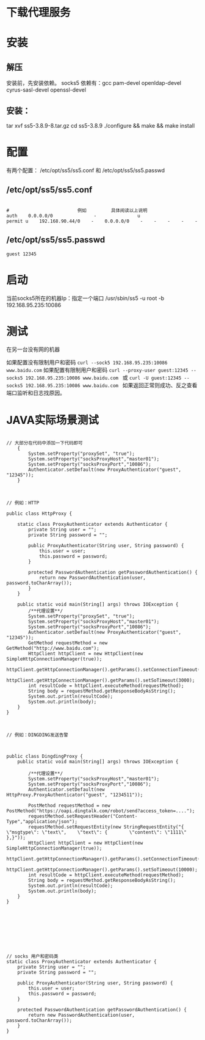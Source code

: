 # 下载代理服务
# 安装
## 解压

 安装前，先安装依赖。 socks5 依赖有：gcc  pam-devel openldap-devel cyrus-sasl-devel openssl-devel 
 

## 安装：

tar xvf ss5-3.8.9-8.tar.gz
cd ss5-3.8.9
./configure && make && make install
# 配置
有两个配置： /etc/opt/ss5/ss5.conf 和 /etc/opt/ss5/ss5.passwd

## /etc/opt/ss5/ss5.conf 
```

#                         例如         具体阅读以上说明
auth    0.0.0.0/0               -               u
permit u    192.168.90.44/0    -    0.0.0.0/0    -    -    -    -    -
```

## /etc/opt/ss5/ss5.passwd
```
guest 12345
```

# 启动
当前socks5所在的机器Ip：指定一个端口
/usr/sbin/ss5 -u root -b 192.168.95.235:10086
 

# 测试
在另一台没有网的机器

如果配置没有限制用户和密码
` curl --sock5 192.168.95.235:10086 www.baidu.com
` 
如果配置有限制用户和密码
`curl --proxy-user guest:12345 --socks5 192.168.95.235:10086 www.baidu.com
`
或
`curl -U guest:12345 --socks5 192.168.95.235:10086 www.baidu.com
` 
如果返回正常则成功、反之查看端口监听和日志找原因。
 

# JAVA实际场景测试

```

// 大部分在代码中添加一下代码即可 
    {
        System.setProperty("proxySet", "true");
        System.setProperty("socksProxyHost","master01");
        System.setProperty("socksProxyPort","10086");
        Authenticator.setDefault(new ProxyAuthenticator("guest", "12345"));
    }
 
 
 
// 例如：HTTP
 
public class HttpProxy {
 
    static class ProxyAuthenticator extends Authenticator {
        private String user = "";
        private String password = "";
 
        public ProxyAuthenticator(String user, String password) {
            this.user = user;
            this.password = password;
        }
 
        protected PasswordAuthentication getPasswordAuthentication() {
            return new PasswordAuthentication(user, password.toCharArray());
        }
    }
 
    public static void main(String[] args) throws IOException {
        /**代理设置**/
        System.setProperty("proxySet", "true");
        System.setProperty("socksProxyHost","master01");
        System.setProperty("socksProxyPort","10086");
        Authenticator.setDefault(new ProxyAuthenticator("guest", "12345"));
        GetMethod requestMethod = new GetMethod("http://www.baidu.com");
        HttpClient httpClient = new HttpClient(new SimpleHttpConnectionManager(true));
        httpClient.getHttpConnectionManager().getParams().setConnectionTimeout(3000);
        httpClient.getHttpConnectionManager().getParams().setSoTimeout(3000);
        int resultCode = httpClient.executeMethod(requestMethod);
        String body = requestMethod.getResponseBodyAsString();
        System.out.println(resultCode);
        System.out.println(body);
    }
}
 
 
 
// 例如：DINGDING发送告警
 
 
 
public class DingdingProxy {
    public static void main(String[] args) throws IOException {
          
        /**代理设置**/
        System.setProperty("socksProxyHost","master01");
        System.setProperty("socksProxyPort","10086");
        Authenticator.setDefault(new HttpProxy.ProxyAuthenticator("guest", "1234511"));
 
        PostMethod requestMethod = new PostMethod("https://oapi.dingtalk.com/robot/send?access_token=....");
        requestMethod.setRequestHeader("Content-Type","application/json");
        requestMethod.setRequestEntity(new StringRequestEntity("{    \"msgtype\": \"text\",    \"text\": {        \"content\": \"1111\"   },}"));
        HttpClient httpClient = new HttpClient(new SimpleHttpConnectionManager(true));
        httpClient.getHttpConnectionManager().getParams().setConnectionTimeout(10000);
        httpClient.getHttpConnectionManager().getParams().setSoTimeout(10000);
        int resultCode = httpClient.executeMethod(requestMethod);
        String body = requestMethod.getResponseBodyAsString();
        System.out.println(resultCode);
        System.out.println(body);
    }
}
 
 
 
 
 
 
 
 
 
// socks 用户和密码类
static class ProxyAuthenticator extends Authenticator {
    private String user = "";
    private String password = "";
 
    public ProxyAuthenticator(String user, String password) {
        this.user = user;
        this.password = password;
    }
 
    protected PasswordAuthentication getPasswordAuthentication() {
        return new PasswordAuthentication(user, password.toCharArray());
    }
}
```